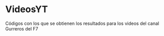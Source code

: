 # VideosYT
Códigos con los que se obtienen los resultados para los videos del canal Gurreros del F7
